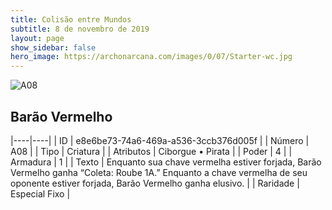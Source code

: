 ```yaml
---
title: Colisão entre Mundos
subtitle: 8 de novembro de 2019
layout: page
show_sidebar: false
hero_image: https://archonarcana.com/images/0/07/Starter-wc.jpg
---
```


![A08](https://cdn.keyforgegame.com/media/card_front/pt/453_A08_JMH4JXJMC9FH_pt.png)

## Barão Vermelho

|----|----|
| ID | e8e6be73-74a6-469a-a536-3ccb376d005f |
| Número | A08 |
| Tipo | Criatura |
| Atributos | Ciborgue • Pirata |
| Poder | 4 |
| Armadura | 1 |
| Texto | Enquanto sua chave vermelha estiver forjada, Barão Vermelho ganha “Coleta: Roube 1A.”  Enquanto a chave vermelha de seu oponente estiver forjada, Barão Vermelho ganha elusivo. |
| Raridade | Especial Fixo |
